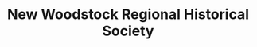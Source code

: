 ---
layout: repo
title: "New Woodstock Regional Historical Society"
id: 21178
permalink: repos/21178/
---